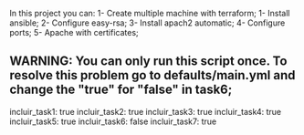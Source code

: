 In this project you can: 
1- Create multiple machine with terraform;
1- Install ansible;
2- Configure easy-rsa;
3- Install apach2 automatic;
4- Configure ports;
5- Apache with certificates;


WARNING: You can only run this script once.
To resolve this problem go to defaults/main.yml and change the "true" for "false" in task6;
---
incluir_task1: true
incluir_task2: true
incluir_task3: true
incluir_task4: true
incluir_task5: true
incluir_task6: false
incluir_task7: true

